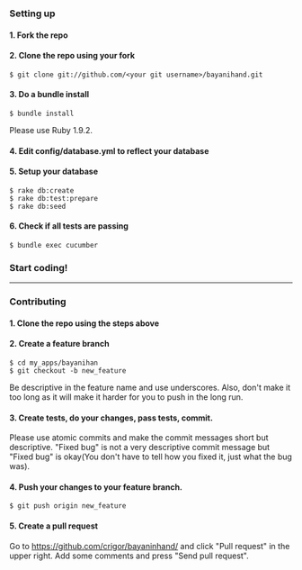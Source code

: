 ### Setting up

#### 1. Fork the repo

#### 2. Clone the repo using your fork

    $ git clone git://github.com/<your git username>/bayanihand.git

#### 3. Do a bundle install

	$ bundle install

Please use Ruby 1.9.2.

#### 4. Edit config/database.yml to reflect your database

#### 5. Setup your database

	$ rake db:create
	$ rake db:test:prepare
    $ rake db:seed

#### 6. Check if all tests are passing

	$ bundle exec cucumber

### Start coding!
---

### Contributing

#### 1. Clone the repo using the steps above

#### 2. Create a feature branch

    $ cd my_apps/bayanihan
	$ git checkout -b new_feature

Be descriptive in the feature name and use underscores. Also, don't make it too long as it will make it harder for you to push in the long run.

#### 3. Create tests, do your changes, pass tests, commit.

Please use atomic commits and make the commit messages short but descriptive. "Fixed bug" is not a very descriptive commit message but "Fixed <insert bug description here> bug" is okay(You don't have to tell how you fixed it, just what the bug was).

#### 4. Push your changes to your feature branch.

    $ git push origin new_feature

#### 5. Create a pull request

Go to https://github.com/crigor/bayaninhand/ and click "Pull request" in the upper right. Add some comments and press "Send pull request".
